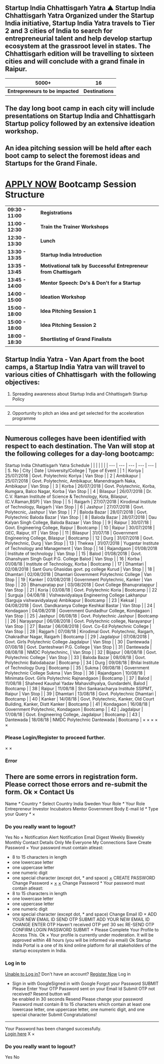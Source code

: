Startup India Chhattisgarh Yatra
▲
Startup India Chhattisgarh Yatra
Organized under the Startup India initiative, Startup India Yatra travels to Tier 2 and 3 cities of India to search for entrepreneurial talent and help develop startup ecosystem at the grassroot level in states. The Chhattisgarh edition will be travelling to sixteen cities and will conclude with a grand finale in Raipur.
----------------------------------------------------------------------------------------------------------------------------------------------------------------------------------------------------------------------------------------------------------------------------------------------------------------------------------
| **5000+** | **16** |
| --- | --- |
| **Entrepreneurs to be impacted** | **Destinations** |
**The day long boot camp in each city will include presentations on Startup India and Chhattisgarh Startup policy followed by an extensive ideation workshop.**
---------------------------------------------------------------------------------------------------------------------------------------------------------------
**An idea pitching session will be held after each boot camp to select the foremost ideas and Startups for the Grand Finale.**
------------------------------------------------------------------------------------------------------------------------------
[APPLY NOW](https://www.startupindiahub.org.in/content/sih/en/ams-application/ams-applicant-application.html?applicationId=5b549dc8e4b070f8834253d6)
Bootcamp Session Structure
==========================
|  |  |
| --- | --- |
| **09:30 - 11:00** | **Registrations** |
| **11:00 - 12:30** | **Train the Trainer Workshops** |
| **12:30 - 13:30** | **Lunch** |
| **13:30 - 13:35** | **Startup India Introduction** |
| **13:35 - 13:45** | **Motivational talk by Successful Entrepreneur from Chattisgarh** |
| **13:45 - 14:00** | **Mentor Speech: Do's & Don't for a Startup** |
| **14:00 - 15:00** | **Ideation Workshop** |
| **15:00 - 18:00** | **Idea Pitching Session 1** |
| **15:00 - 18:00** | **Idea Pitching Session 2** |
| **18:00 - 18:30** | **Shortlisting of Grand Finalists** |
Startup India Yatra - Van
Apart from the boot camps, a Startup India Yatra van will travel to various cities of Chhattisgarh  with the following objectives:
----------------------------------------------------------------------------------------------------------------------------------
1. Spreading awareness about Startup India and Chhattisgarh Startup Policy
--------------------------------------------------------------------------
2. Opportunity to pitch an idea and get selected for the acceleration programme
-------------------------------------------------------------------------------
Numerous colleges have been identified with respect to each destination. The Van will stop at the following colleges for a day-long bootcamp:
---------------------------------------------------------------------------------------------------------------------------------------------
Startup India Chhattisgarh Yatra Schedule
|  |  |  |  |  |
| --- | --- | --- | --- | --- |
| S. No | City | Date | University/College | Type of Event |
| 1 | Koriya | 25/07/2018 | Govt. Polytechnic Koriya | Van Stop |
| 2 | Ambikapur | 25/07/2018 | Govt. Polytechnic, Ambikapur, Manendragarh Naka, Ambikapur | Van Stop |
| 3 | Korba | 26/07/2018 | Govt. Polytechnic, Korba, Rumgara, Balco Nagar, Korba | Van Stop |
| 4 | Bilaspur | 26/07/2018 | Dr. C.V. Raman Institute of Science & Technology, Kota, Bilaspur, (C.V.Raman,BSP) | Van Stop |
| 5 | Raigarh | 27/07/2018 | Kirodimal Institute of Technology, Raigarh | Van Stop |
| 6 | Jashpur | 27/07/2018 | Govt. Polytecnic, Jashpur | Van Stop |
| 7 | Baloda Bazar | 28/07/2018 | Govt. Polytechnic Baloda Bazar | Van Stop |
| 8 | Baloda Bazar | 28/07/2018 | Dau Kalyan Singh College, Baloda Bazaar | Van Stop |
| 9 | Raipur | 30/07/18 | Govt. Engineering College, Raipur | Bootcamp |
| 10 | Raipur | 30/07/2018 | GEC, Raipur, IIT | Van Stop |
| 11 | Bilaspur | 31/07/18 | Government Engineering College, Bilaspur | Bootcamp |
| 12 | Durg | 31/07/2018 | Govt. Polytechnic, Durg | Van Stop |
| 13 | Thekwa | 31/07/2018 | Yugantar Institute of Technology and Management | Van Stop |
| 14 | Rajandgaon | 01/08/2018 | Institute of technology | Van Stop |
| 15 | Balod | 01/08/2018 | Govt. Ghanshyam Singh Gupt P.G. College Balod | Van Stop |
| 16 | Korba | 01/08/18 | Institute of Technology, Korba | Bootcamp |
| 17 | Dhamtari | 02/08/2018 | Sant Guru Ghasidas govt. pg college Kurud | Van Stop |
| 18 | Dhamtari | 02/08/2018 | Dhamtari Government Polytechnic College | Van Stop |
| 19 | Kanker | 03/08/2018 | Government Polytechnic, Kanker | Van Stop |
| 20 | Bhanupratap pur | 03/08/2018 | Govt College Bhanupratappur | Van Stop |
| 21 | Koria | 03/08/18 | Govt. Polytechnic Koria | Bootcamp |
| 22 | Surguja | 04/08/18 | Vishwavidyalaya Engineering College Lakhanpur (Sarguja vishwavidyalaya) Ambikapur | Bootcamp |
| 23 | Keksal | 04/08/2018 | Govt. Dandkaranya College Keshkal Bastar | Van Stop |
| 24 | Kondagaon | 04/08/2018 | Government Gundadhur College, Kondagaon | Van Stop |
| 25 | Jashpur | 06/08/18 | Govt. Polytechnic Jashpur | Bootcamp |
| 26 | Narayanpur | 06/08/2018 | Govt. Polytechnic college, Narayanpur | Van Stop |
| 27 | Bastar | 06/08/2018 | Govt. Co-Ed Polytechnic College | Van Stop |
| 28 | Rajgarh | 07/08/18 | Kirodimal Govt. Polytechnic, Raigarh, Chakradhar Nagar, Raigarh | Bootcamp |
| 29 | Jagdalpur | 07/08/2018 | Govt. Girls Polytechnic College Jagdalpur | Van Stop |
| 30 | Dantewada | 07/08/18 | Govt. Danteshwari P.G. College | Van Stop |
| 31 | Dantewada | 08/08/18 | NMDC Polytechninc, | Van Stop |
| 32 | Bijapur | 08/08/18 | Govt. Polytechnic College | Van Stop |
| 33 | Baloda Bazar | 08/08/18 | Govt. Polytechnic Balodabazar | Bootcamp |
| 34 | Durg | 09/08/18 | Bhilai Institute of Technology Durg | Bootcamp |
| 35 | Sukma | 09/08/18 | Government Polytechnic College Sukma | Van Stop |
| 36 | Rajandgaon | 10/08/18 | Minimata Govt. Girls Polytechnic Rajnandgaon | Bootcamp |
| 37 | Balod | 11/08/18 | Shaheed Kaushal Yadav Mahavidhyalya, Gundardehi, Balod | Bootcamp |
| 38 | Raipur | 11/08/18 | Shri Sankaracharya Institute SSIPMT, Raipur | Van Stop |
| 39 | Dhamtari | 13/08/18 | Govt. Polytechnic Dhamtari | Bootcamp |
| 40 | Kanker | 14/08/18 | Govt. Polytechnic, Kanker, Old Court Building, Kanker, Distt Kanker | Bootcamp |
| 41 | Kondagaon | 16/08/18 | Government Polytechnic, Kondagaon | Bootcamp |
| 42 | Jagdalpur | 17/08/18 | Govt. Engineering College, Jagdalpur | Bootcamp |
| 43 | Dantewada | 18/08/18 | NMDC Polytechnic Dantewada | Bootcamp |
×
×
×
×
×
### Please Login/Register to proceed further.
×
×
### Error
There are some errors in registration form. Please correct those errors and re-submit the form.
Ok
×
Contact Us
----------
Name
*\**
Country
*\**
Select Country
India
Sweden
Your Role
*\**
Your Role
Entrepreneur
Investor
Incubators
Mentor
Government Body
E-mail Id
*\**
Type your Query
*\**
×
### Do you really want to logout?
Yes
No
×
Notification Alert
Notification
Email Digest
Weekly
Biweekly
Monthly
Contact Details
Only Me
Everyone
My Connections
Save
Create Password
×
Your password must contain atleast:
* 8 to 15 characters in length
* one lowercase letter
* one uppercase letter
* one numeric digit
* one special character (except dot, \* and space)
[×](#)
CREATE PASSWORD
Change Password
×
[×](#)
[×](#)
Change Password
\* Your password must contain atleast:
* 8 to 15 characters in length
* one lowercase letter
* one uppercase letter
* one numeric digit
* one special character (except dot, \* and space)
Change Email ID
×
ADD YOUR NEW EMAIL ID
SEND OTP
SUBMIT
ADD YOUR NEW EMAIL ID
CHANGE
ENTER OTP
Haven't received OTP yet! 30 sec
RE-SEND OTP
CONFIRM LOGIN PASSWORD
SUBMIT
×
Please Complete Your Profile to
Access This.
Ok
×
Your profile is currently under moderation. It will be approved within 48 hours (you will be informed via email)
Ok
Startup India Portal is a one of its kind online platform for all stakeholders of the startup ecosystem in India.
### Log in to
[Unable to Log in?](#)
Don't have an account?  [Register Now](https://www.startupindia.gov.in/bhaskar/register)
Log in
* Sign in with GoogleSigned in with Google
Forgot your Password
SUBMIT
Please Enter Your OTP Password sent on your Email Id
Submit
OTP not received? Resend button will   
 be
enabled in
30
seconds
Resend
Please change your password
Password must contain 8 to 15 characters which contain at
least one lowercase letter, one uppercase letter, one numeric digit, and one
special character
Submit
Congratulations!
----------------
Your Password has been changed successfully.   
[Login here](#)
X
×
### Do you really want to logout?
Yes
No